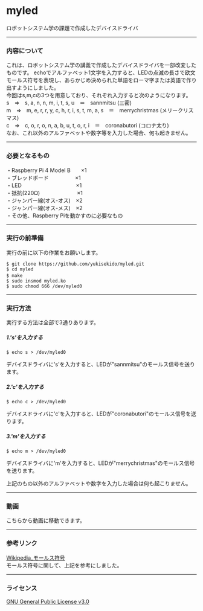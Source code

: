 # myled
ロボットシステム学の課題で作成したデバイスドライバ

________________________________

### 内容について

これは、ロボットシステム学の講義で作成したデバイスドライバを一部改変したものです。
echoでアルファベット1文字を入力すると、LEDの点滅の長さで欧文モールス符号を表現し、あらかじめ決められた単語をローマ字または英語で作り出すようにしました。  
今回はs,m,cの3つを用意しており、それぞれ入力すると次のようになります。  
s　⇒　s, a, n, n, m, i, t, s, u　＝　sannmitsu (三密)  
m　⇒　m, e, r, r, y, c, h, r, i, s, t, m, a, s　＝　merrychristmas (メリークリスマス)  
c　⇒　c, o, r, o, n, a, b, u, t, o, r, i　＝　coronabutori (コロナ太り)  
なお、これ以外のアルファベットや数字等を入力した場合、何も起きません。

________________________________

### 必要となるもの

・Raspberry Pi 4 Model B　　×1  
・ブレッドボード　　　　　×1  
・LED　　　　　　　　　　 ×1  
・抵抗(220Ω)　　　　　　　×1  
・ジャンパー線(オス-オス)　×2  
・ジャンパー線(オス-メス)　×2  
・その他、Raspberry Piを動かすのに必要なもの

________________________________

### 実行の前準備

実行の前に以下の作業をお願いします。  
```
$ git clone https://github.com/yukisekido/myled.git  
$ cd myled   
$ make　　　   
$ sudo insmod myled.ko
$ sudo chmod 666 /dev/myled0
```  

________________________________

### 実行方法

実行する方法は全部で3通りあります。  

##### 1.'s'を入力する  
```
$ echo s > /dev/myled0
```
デバイスドライバに's'を入力すると、LEDが"sannmitsu"のモールス信号を送ります。  

##### 2.'c'を入力する  
```
$ echo c > /dev/myled0
```
デバイスドライバに'c'を入力すると、LEDが"coronabutori"のモールス信号を送ります。  

##### 3.'m'を入力する  
```
$ echo m > /dev/myled0
```
デバイスドライバに'm'を入力すると、LEDが"merrychristmas"のモールス信号を送ります。  

上記のもの以外のアルファベットや数字を入力した場合は何も起こりません。

________________________________

### 動画

こちらから動画に移動できます。  

________________________________

### 参考リンク
[Wikipedia_モールス符号](https://ja.wikipedia.org/wiki/%E3%83%A2%E3%83%BC%E3%83%AB%E3%82%B9%E7%AC%A6%E5%8F%B7)  
モールス符号に関して、上記を参考にしました。  

________________________________

### ライセンス
[GNU General Public License v3.0](https://github.com/yukisekido/myled/blob/main/COPYING)
